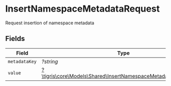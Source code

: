 # InsertNamespaceMetadataRequest

Request insertion of namespace metadata


## Fields

| Field                                                                                                                         | Type                                                                                                                          | Required                                                                                                                      | Description                                                                                                                   |
| ----------------------------------------------------------------------------------------------------------------------------- | ----------------------------------------------------------------------------------------------------------------------------- | ----------------------------------------------------------------------------------------------------------------------------- | ----------------------------------------------------------------------------------------------------------------------------- |
| `metadataKey`                                                                                                                 | *?string*                                                                                                                     | :heavy_minus_sign:                                                                                                            | N/A                                                                                                                           |
| `value`                                                                                                                       | [?\tigris\core\Models\Shared\InsertNamespaceMetadataRequestValue](../../Models/Shared/InsertNamespaceMetadataRequestValue.md) | :heavy_minus_sign:                                                                                                            | N/A                                                                                                                           |